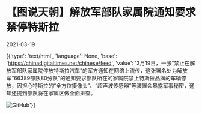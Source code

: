 # 【图说天朝】解放军部队家属院通知要求禁停特斯拉

2021-03-19

[{'type': 'text/html', 'language': None, 'base': 'https://chinadigitaltimes.net/chinese/feed', 'value': '3月19日，一张“禁止在解放军部队家属院停放特斯拉汽车”的军方通知在网络上流传，这张署名处为解放军“66389部队80分队”的通知要求部队所在的家属院禁止特斯拉品牌的车辆停放，因担心特斯拉的“全方位摄像头”、“超声波传感器”等装置会暴露军事秘密，通知还提到部队将在家属区做全面排查。

![GitHub](https://chinadigitaltimes.net/chinese/files/2021/03/image-1616164710965.png)'}]